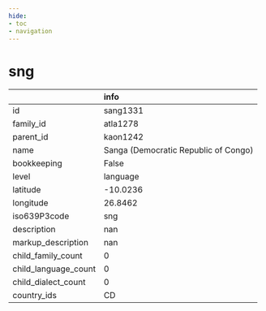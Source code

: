 ```yaml
---
hide:
- toc
- navigation
---
```

# sng
|                      | info                                 |
|:---------------------|:-------------------------------------|
| id                   | sang1331                             |
| family_id            | atla1278                             |
| parent_id            | kaon1242                             |
| name                 | Sanga (Democratic Republic of Congo) |
| bookkeeping          | False                                |
| level                | language                             |
| latitude             | -10.0236                             |
| longitude            | 26.8462                              |
| iso639P3code         | sng                                  |
| description          | nan                                  |
| markup_description   | nan                                  |
| child_family_count   | 0                                    |
| child_language_count | 0                                    |
| child_dialect_count  | 0                                    |
| country_ids          | CD                                   |